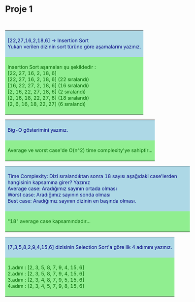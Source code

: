 # <strong>Proje 1</strong>
<br>
<table style="width: 600px">
    <tr>
    <td style="background-color: lightblue; color: navy;">
        <br>
        [22,27,16,2,18,6] -> Insertion Sort<br>
        Yukarı verilen dizinin sort türüne göre aşamalarını yazınız.
        <br><br>
    </td>
  </tr>
  <tr>
    <td style="background-color: lightgreen; color: darkgreen;">
        <br>
        Insertion Sort aşamaları şu şekildedir :<br>
        [22, 27, 16, 2, 18, 6]<br>
        [22, 27, 16, 2, 18, 6] (22 sıralandı)<br>
        [16, 22, 27, 2, 18, 6] (16 sıralandı)<br>
        [2, 16, 22, 27, 18, 6] (2 sıralandı)<br>
        [2, 16, 18, 22, 27, 6] (18 sıralandı)<br>
        [2, 6, 16, 18, 22, 27] (6 sıralandı)<br>
        <br>
    </td>
  </tr>
  </table>
  <table style="width: 600px">
    <tr>
    <td style="background-color: lightblue; color: navy;">
        <br>
        Big-O gösterimini yazınız.
        <br><br>
    </td>
  </tr>
  <tr>
    <td style="background-color: lightgreen; color: darkgreen;">
        <br>
        Average ve worst case'de O(n^2) time complexity'ye sahiptir... 
        <br><br>
    </td>
  </tr>
  </table>
  <table style="width: 600px">
    <tr>
    <td style="background-color: lightblue; color: navy;">
        <br>
        Time Complexity: Dizi sıralandıktan sonra 18 sayısı aşağıdaki case'lerden hangisinin kapsamına girer? Yazınız<br>
        Average case: Aradığımız sayının ortada olması<br>
        Worst case: Aradığımız sayının sonda olması<br>
        Best case: Aradığımız sayının dizinin en başında olması.
        <br>
        <br>
    </td>
  </tr>
  <tr>
    <td style="background-color: lightgreen; color: darkgreen;">
        <br>
        "18" average case kapsamındadır... 
      <br>
        <br>
    </td>
  </tr>
  </table>
  <table style="width: 600px">
    <tr>
    <td style="background-color: lightblue; color: navy;">
        <br>
        [7,3,5,8,2,9,4,15,6] dizisinin Selection Sort'a göre ilk 4 adımını yazınız.
        <br>
        <br>
    </td>
  </tr>
  <tr>
    <td style="background-color: lightgreen; color: darkgreen;">
        <br>
        1.adım : [2, 3, 5, 8, 7, 9, 4, 15, 6]<br>
        2.adım : [2, 3, 5, 8, 7, 9, 4, 15, 6]<br>
        3.adım : [2, 3, 4, 8, 7, 9, 5, 15, 6]<br>
        4.adım : [2, 3, 4, 5, 7, 9, 8, 15, 6]
        <br><br>
    </td>
  </tr>
</table>